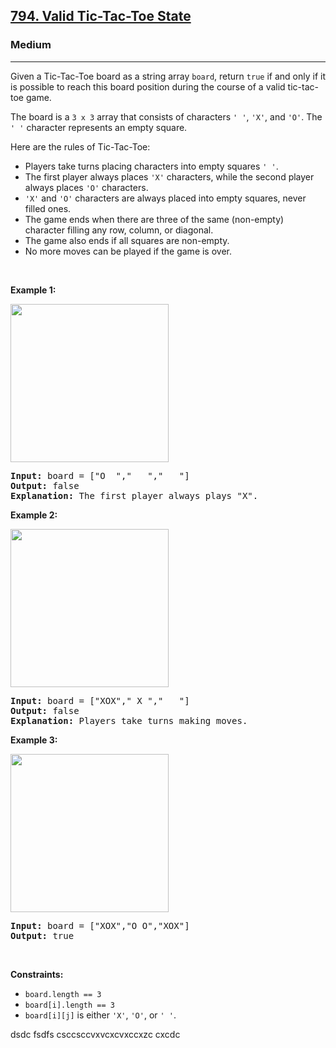 <h2><a href="https://leetcode.com/problems/valid-tic-tac-toe-state/">794. Valid Tic-Tac-Toe State</a></h2><h3>Medium</h3><hr><div><p>Given a Tic-Tac-Toe board as a string array <code>board</code>, return <code>true</code> if and only if it is possible to reach this board position during the course of a valid tic-tac-toe game.</p>

<p>The board is a <code>3 x 3</code> array that consists of characters <code>' '</code>, <code>'X'</code>, and <code>'O'</code>. The <code>' '</code> character represents an empty square.</p>

<p>Here are the rules of Tic-Tac-Toe:</p>

<ul>
	<li>Players take turns placing characters into empty squares <code>' '</code>.</li>
	<li>The first player always places <code>'X'</code> characters, while the second player always places <code>'O'</code> characters.</li>
	<li><code>'X'</code> and <code>'O'</code> characters are always placed into empty squares, never filled ones.</li>
	<li>The game ends when there are three of the same (non-empty) character filling any row, column, or diagonal.</li>
	<li>The game also ends if all squares are non-empty.</li>
	<li>No more moves can be played if the game is over.</li>
</ul>

<p>&nbsp;</p>
<p><strong>Example 1:</strong></p>
<img alt="" src="https://assets.leetcode.com/uploads/2021/05/15/tictactoe1-grid.jpg" style="width: 253px; height: 253px;">
<pre><strong>Input:</strong> board = ["O  ","   ","   "]
<strong>Output:</strong> false
<strong>Explanation:</strong> The first player always plays "X".
</pre>

<p><strong>Example 2:</strong></p>
<img alt="" src="https://assets.leetcode.com/uploads/2021/05/15/tictactoe2-grid.jpg" style="width: 253px; height: 253px;">
<pre><strong>Input:</strong> board = ["XOX"," X ","   "]
<strong>Output:</strong> false
<strong>Explanation:</strong> Players take turns making moves.
</pre>

<p><strong>Example 3:</strong></p>
<img alt="" src="https://assets.leetcode.com/uploads/2021/05/15/tictactoe4-grid.jpg" style="width: 253px; height: 253px;">
<pre><strong>Input:</strong> board = ["XOX","O O","XOX"]
<strong>Output:</strong> true
</pre>

<p>&nbsp;</p>
<p><strong>Constraints:</strong></p>

<ul>
	<li><code>board.length == 3</code></li>
	<li><code>board[i].length == 3</code></li>
	<li><code>board[i][j]</code> is either <code>'X'</code>, <code>'O'</code>, or <code>' '</code>.</li>
</ul>
</div>




dsdc
fsdfs
csccsccvxvcxcvxccxzc
cxcdc
